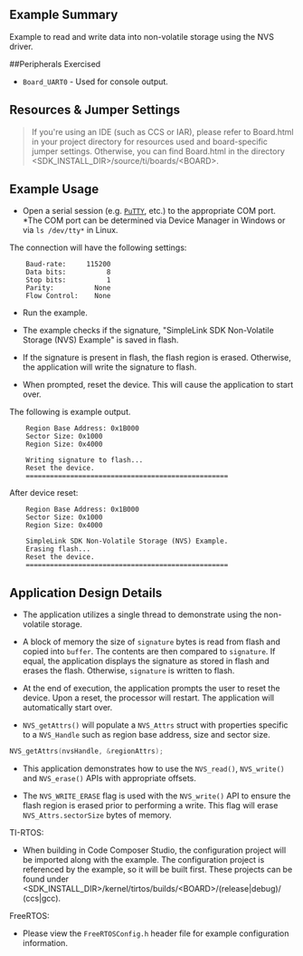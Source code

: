 ## Example Summary

Example to read and write data into non-volatile storage using the NVS driver.

##Peripherals Exercised

* `Board_UART0` - Used for console output.

## Resources & Jumper Settings

> If you're using an IDE (such as CCS or IAR), please refer to Board.html in
 your project directory for resources used and board-specific jumper settings.
 Otherwise, you can find Board.html in the directory
 &lt;SDK_INSTALL_DIR&gt;/source/ti/boards/&lt;BOARD&gt;.

## Example Usage

* Open a serial session (e.g. [`PuTTY`](http://www.putty.org/ "PuTTY's
 Homepage"), etc.) to the appropriate COM port.
 *The COM port can be determined via Device Manager in Windows or via
 `ls /dev/tty*` in Linux.

The connection will have the following settings:
```
    Baud-rate:     115200
    Data bits:          8
    Stop bits:          1
    Parity:          None
    Flow Control:    None
```

* Run the example.

* The example checks if the signature, "SimpleLink SDK Non-Volatile Storage
 (NVS) Example" is saved in flash.

 * If the signature is present in flash, the flash region is erased. Otherwise,
 the application will write the signature to flash.

 * When prompted, reset the device. This will cause the application to
 start over.

The following is example output.
```
    Region Base Address: 0x1B000
    Sector Size: 0x1000
    Region Size: 0x4000

    Writing signature to flash...
    Reset the device.
    ==================================================
```
After device reset:
```
    Region Base Address: 0x1B000
    Sector Size: 0x1000
    Region Size: 0x4000

    SimpleLink SDK Non-Volatile Storage (NVS) Example.
    Erasing flash...
    Reset the device.
    ==================================================
```

## Application Design Details

* The application utilizes a single thread to demonstrate using the
 non-volatile storage.

* A block of memory the size of `signature` bytes is read from flash and
copied into `buffer`. The contents are then compared to `signature`. If equal,
the application displays the signature as stored in flash and erases the
flash. Otherwise, `signature` is written to flash.

* At the end of execution, the application prompts the user to reset the
device. Upon a reset, the processor will restart. The application will
automatically start over.

* `NVS_getAttrs()` will populate a `NVS_Attrs` struct with properties specific
to a `NVS_Handle` such as region base address, size and sector size.
```C
NVS_getAttrs(nvsHandle, &regionAttrs);
```

* This application demonstrates how to use the `NVS_read()`, `NVS_write()` and
`NVS_erase()` APIs with appropriate offsets.

* The `NVS_WRITE_ERASE` flag is used with the `NVS_write()` API to ensure the
flash region is erased prior to performing a write. This flag will erase
`NVS_Attrs.sectorSize` bytes of memory.

TI-RTOS:

* When building in Code Composer Studio, the configuration project will be
 imported along with the example. The configuration project is referenced by
 the example, so it will be built first.  These projects can be found under
&lt;SDK_INSTALL_DIR&gt;/kernel/tirtos/builds/&lt;BOARD&gt;/(release|debug)/
(ccs|gcc).

FreeRTOS:

* Please view the `FreeRTOSConfig.h` header file for example configuration
information.
